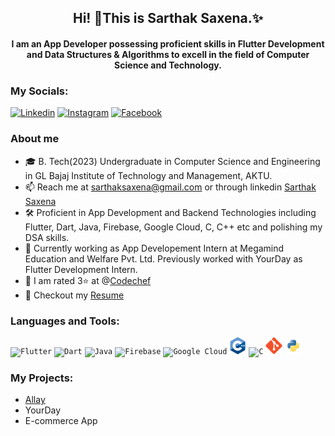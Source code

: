 <h2 align='center'>Hi! 👋This is Sarthak Saxena.✨</h2>
<h4 align='center'>I am an App Developer possessing proficient skills in Flutter Development and Data Structures & Algorithms to excell in the field of Computer Science and Technology.</h4>

### My Socials: 

[![Linkedin](https://img.shields.io/badge/-Sarthak-0e76a8?style=flat-square&logo=Linkedin&logoColor=white)](https://www.linkedin.com/in/sarthak-saxena-447a311a8/) [![Instagram](https://img.shields.io/badge/-Sarthak-e4405f?style=flat-square&logo=Instagram&logoColor=white)](https://www.instagram.com/_ssarthak9/) [![Facebook](https://img.shields.io/badge/-Sarthak-3b5999?style=flat&logo=facebook&logoColor=white)](https://www.facebook.com/sarthak.saxena.982)

### About me

- 🎓 B. Tech(2023) Undergraduate in Computer Science and Engineering in GL Bajaj Institute of Technology and Management, AKTU.
- 📫 Reach me at sarthaksaxena@gmail.com or through linkedin [Sarthak Saxena](https://www.linkedin.com/in/sarthak-saxena-447a311a8/)
- 🛠  Proficient in App Development and Backend Technologies including Flutter, Dart, Java, Firebase, Google Cloud, C, C++ etc and polishing my DSA skills.
- 🔭 Currently working as App Developement Intern at Megamind Education and Welfare Pvt. Ltd. Previously worked with YourDay as Flutter Development Intern.
- 🚀 I am rated 3⭐ at @[Codechef](https://www.codechef.com/users/sarthaksaxena9)
- 📝 Checkout my [Resume](https://drive.google.com/file/d/19nYxhxxjK55CnMsXTIFr5STRfGbvexUQ/view?usp=sharing)

### Languages and Tools:

<code><img height="27" src="https://firebasestorage.googleapis.com/v0/b/shopping-world-e9574.appspot.com/o/Flutter_Logo.png?alt=media&token=cd764a8f-81c6-4542-8e0e-a80f0d8af886" alt="Flutter"></code>
<code><img height="27" src="https://firebasestorage.googleapis.com/v0/b/shopping-world-e9574.appspot.com/o/Dart_Logo.png?alt=media&token=cc9217e7-9b97-4bcd-b8ae-2adec0be5eb2" alt="Dart"></code>
<code><img height="27" src="https://firebasestorage.googleapis.com/v0/b/shopping-world-e9574.appspot.com/o/226777.png?alt=media&token=e84aa821-751f-40df-b82b-881c250002da" alt="Java"></code>
<code><img height="27" src="https://firebasestorage.googleapis.com/v0/b/clone1-slack.appspot.com/o/firebase_logo.png?alt=media&token=8a9920f7-c61f-4b23-be82-cd5d7e456cdb" alt="Firebase"></code>
<code><img height="27" src="https://firebasestorage.googleapis.com/v0/b/shopping-world-e9574.appspot.com/o/gcp-logo-cloud.png?alt=media&token=9777bb92-1290-4d57-a88f-62351e0cdab8" alt="Google Cloud"></code>
<code><img height="27" src="https://raw.githubusercontent.com/github/explore/80688e429a7d4ef2fca1e82350fe8e3517d3494d/topics/cpp/cpp.png" alt="CPP"></code>
<code><img height="27" src="https://firebasestorage.googleapis.com/v0/b/shopping-world-e9574.appspot.com/o/C%20Logo.png?alt=media&token=a1e3e8e1-7906-47ed-ac5e-bc93ebf06fba" alt="C"></code>
<code><img height="27" src="https://raw.githubusercontent.com/devicons/devicon/master/icons/git/git-original.svg" alt="Git"></code>
<code><img height="27" src="https://raw.githubusercontent.com/github/explore/80688e429a7d4ef2fca1e82350fe8e3517d3494d/topics/python/python.png" alt="Python"></code>

### My Projects:

- [Allay](https://allay-convo.web.app/)
- YourDay
- E-commerce App

<!--
**Sarthak-9/Sarthak-9** is a ✨ _special_ ✨ repository because its `README.md` (this file) appears on your GitHub profile.

Here are some ideas to get you started:

- 🔭 I’m currently working on ...
- 🌱 I’m currently learning ...
- 👯 I’m looking to collaborate on ...
- 🤔 I’m looking for help with ...
- 💬 Ask me about ...
- 📫 How to reach me: ...
- 😄 Pronouns: ...
- ⚡ Fun fact: ...
-->
